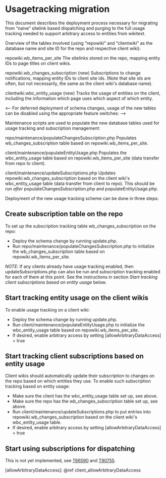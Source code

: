 # Usagetracking migration

This document describes the deployment process necessary for migrating from “naive” sitelink based dispatching and purging to the full usage tracking needed to support arbitrary access to entities from wikitext.

Overview of the tables involved (using “repowiki” and “clientwiki” as the database name and site ID for the repo and respective client wiki):

repowiki.wb\_items\_per\_site
The sitelinks stored on the repo, mapping entity IDs to page titles on client wikis.

repowiki.wb\_changes\_subscription
(new) Subscriptions to change notifications, mapping entity IDs to client site ids. (Note that site ids are often, but not necessarily, the same as the client wiki's database name).

clientwiki.wbc\_entity\_usage
(new) Tracks the usage of entities on the client, including the information which page uses which aspect of which entity.

\<-- For deferred deployment of schema changes, usage of the new tables can be disabled using the appropriate feature switches: --\>

Maintenance scripts are used to populate the new database tables used for usage tracking and subscription management:

repo/maintenance/populateChangesSubscription.php
Populates wb\_changes\_subscription table based on repowiki.wb\_items\_per\_site.

client/maintenance/populateEntityUsage.php
Populates the wbc\_entity\_usage table based on repowiki.wb\_items\_per\_site (data transfer from repo to client).

client/maintenance/updateSubscriptions.php
Updates repowiki.wb\_changes\_subscription based on the client wiki's wbc\_entity\_usage table (data transfer from client to repo). This should be run *after* populateChangesSubscription.php and populateEntityUsage.php.

Deployment of the new usage tracking scheme can be done in three steps:

Create subscription table on the repo
-------------------------------------

To set up the subscription tracking table wb\_changes\_subscription on the repo:

-   Deploy the schema change by running update.php.
-   Run repo/maintenance/populateChangesSubscription.php to initialize the wb\_changes\_subscription table based on repowiki.wb\_items\_per\_site.

*NOTE*: If any clients already have usage tracking enabled, then updateSubscriptions.php can also be run and subscription tracking enabled for each of them at this point. See the instructions in section *Start tracking client subscriptions based on entity usage* below.

Start tracking entity usage on the client wikis
-----------------------------------------------

To enable usage tracking on a client wiki:

-   Deploy the schema change by running update.php.
-   Run client/maintenance/populateEntityUsage.php to initialize the wbc\_entity\_usage table based on repowiki.wb\_items\_per\_site.
-   If desired, enable arbitrary access by setting [allowArbitraryDataAccess] = true

Start tracking client subscriptions based on entity usage
---------------------------------------------------------

Client wikis should automatically update their subscription to changes on the repo based on which entities they use. To enable such subscription tracking based on entity usage:

-   Make sure the client has the wbc\_entity\_usage table set up, see above.
-   Make sure the repo has the wb\_changes\_subscription table set up, see above.
-   Run client/maintenance/updateSubscriptions.php to put entries into repowiki.wb\_changes\_subscription based on the client wiki's wbc\_entity\_usage table.
-   If desired, enable arbitrary access by setting [allowArbitraryDataAccess] = true

Start using subscriptions for dispatching
-----------------------------------------

This is not yet implemented, see [T66590](https://phabricator.wikimedia.org/T66590) and [T90755](https://phabricator.wikimedia.org/T90755).

[allowArbitraryDataAccess]: @ref client_allowArbitraryDataAccess
